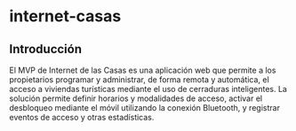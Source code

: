 # internet-casas

## Introducción
El MVP de Internet de las Casas es una aplicación web que permite a los propietarios programar y administrar, de forma remota y automática, el acceso a viviendas turísticas mediante el uso de cerraduras inteligentes. La solución permite definir horarios y modalidades de acceso, activar el desbloqueo mediante el móvil utilizando la conexión Bluetooth, y registrar eventos de acceso y otras estadísticas.
